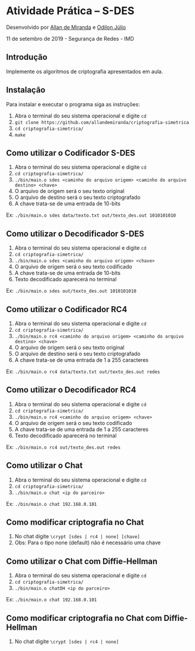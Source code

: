 # Atividade Prática – S-DES

Desenvolvido  por   [Allan de Miranda](https://github.com/allandemiranda) e
                    [Odilon Júlio](https://github.com/OdilonJulio)       

11 de setembro de 2019 - Segurança de Redes - IMD

## Introdução

Implemente os algoritmos de criptografia apresentados em aula.

## Instalação

Para instalar e executar o programa siga as instruções:

1. Abra o terminal do seu sistema operacional e digite `cd` 
2. `git clone https://github.com/allandemiranda/criptografia-simetrica` 
3. `cd criptografia-simetrica/` 
4. `make` 

## Como utilizar o Codificador S-DES

1. Abra o terminal do seu sistema operacional e digite `cd` 
2. `cd criptografia-simetrica/` 
3. `./bin/main.o sdes <caminho do arquivo origem> <caminho do arquivo destino> <chave>` 
4. O arquivo de origem será o seu texto original
5. O arquivo de destino será o seu texto criptografado
6. A chave trata-se de uma entrada de 10-bits

Ex: `./bin/main.o sdes data/texto.txt out/texto_des.out 1010101010` 

## Como utilizar o Decodificador S-DES

1. Abra o terminal do seu sistema operacional e digite `cd` 
2. `cd criptografia-simetrica/` 
3. `./bin/main.o sdes <caminho do arquivo origem> <chave>` 
4. O arquivo de origem será o seu texto codificado
5. A chave trata-se de uma entrada de 10-bits
6. Texto decodificado aparecerá no terminal

Ex: `./bin/main.o sdes out/texto_des.out 1010101010` 

## Como utilizar o Codificador RC4

1. Abra o terminal do seu sistema operacional e digite `cd` 
2. `cd criptografia-simetrica/` 
3. `./bin/main.o rc4 <caminho do arquivo origem> <caminho do arquivo destino> <chave>` 
4. O arquivo de origem será o seu texto original
5. O arquivo de destino será o seu texto criptografado
6. A chave trata-se de uma entrada de 1 a 255 caracteres

Ex: `./bin/main.o rc4 data/texto.txt out/texto_des.out redes` 

## Como utilizar o Decodificador RC4

1. Abra o terminal do seu sistema operacional e digite `cd` 
2. `cd criptografia-simetrica/` 
3. `./bin/main.o rc4 <caminho do arquivo origem> <chave>` 
4. O arquivo de origem será o seu texto codificado
5. A chave trata-se de uma entrada de 1 a 255 caracteres
6. Texto decodificado aparecerá no terminal

Ex: `./bin/main.o rc4 out/texto_des.out redes` 

## Como utilizar o Chat

1. Abra o terminal do seu sistema operacional e digite `cd` 
2. `cd criptografia-simetrica/` 
3. `./bin/main.o chat <ip do parceiro>` 

Ex: `./bin/main.o chat 192.168.0.101` 

## Como modificar criptografia no Chat

1. No chat digite `\crypt [sdes | rc4 | none] [chave]` 
2. Obs: Para o tipo none (default) não é necessário uma chave

## Como utilizar o Chat com Diffie-Hellman

1. Abra o terminal do seu sistema operacional e digite `cd` 
2. `cd criptografia-simetrica/` 
3. `./bin/main.o chatDH <ip do parceiro>` 

Ex: `./bin/main.o chat 192.168.0.101` 

## Como modificar criptografia no Chat com Diffie-Hellman

1. No chat digite `\crypt [sdes | rc4 | none]` 

